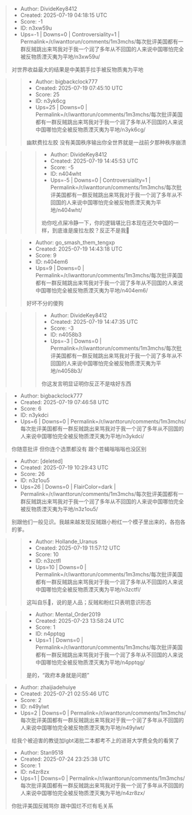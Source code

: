 > - Author: DivideKey8412
> - Created: 2025-07-19 04:18:15 UTC
> - Score: -1
> - ID: n3xw59u
> - Ups=-1 | Downs=0 | Controversiality=1 | Permalink=/r/iwanttorun/comments/1m3mchs/每次批评美国都有一群反贼跳出来骂我对于我一个润了多年从不回国的人来说中国哪怕完全被反物质湮灭夷为平地/n3xw59u/
>
> 对世界收益最大的结果是中美鹅手拉手被反物质夷为平地

>> - Author: bigbackclock777
>> - Created: 2025-07-19 07:45:10 UTC
>> - Score: 25
>> - ID: n3yk6cg
>> - Ups=25 | Downs=0 | Permalink=/r/iwanttorun/comments/1m3mchs/每次批评美国都有一群反贼跳出来骂我对于我一个润了多年从不回国的人来说中国哪怕完全被反物质湮灭夷为平地/n3yk6cg/
>>
>> 幽默费拉左胶 没有美国秩序输出你全世界就是一战前夕那种秩序崩溃

>>> - Author: DivideKey8412
>>> - Created: 2025-07-19 14:45:53 UTC
>>> - Score: -5
>>> - ID: n404wht
>>> - Ups=-5 | Downs=0 | Controversiality=1 | Permalink=/r/iwanttorun/comments/1m3mchs/每次批评美国都有一群反贼跳出来骂我对于我一个润了多年从不回国的人来说中国哪怕完全被反物质湮灭夷为平地/n404wht/
>>>
>>> 劝你吃点屎冷静一下，你的逻辑堪比日本现在还欠中国的一样，到底谁是废拉左胶？反正不是我🤣

>> - Author: go_smash_them_tengxp
>> - Created: 2025-07-19 14:43:18 UTC
>> - Score: 9
>> - ID: n404em6
>> - Ups=9 | Downs=0 | Permalink=/r/iwanttorun/comments/1m3mchs/每次批评美国都有一群反贼跳出来骂我对于我一个润了多年从不回国的人来说中国哪怕完全被反物质湮灭夷为平地/n404em6/
>>
>> 好坏不分的傻狗

>>> - Author: DivideKey8412
>>> - Created: 2025-07-19 14:47:35 UTC
>>> - Score: -3
>>> - ID: n4058b3
>>> - Ups=-3 | Downs=0 | Permalink=/r/iwanttorun/comments/1m3mchs/每次批评美国都有一群反贼跳出来骂我对于我一个润了多年从不回国的人来说中国哪怕完全被反物质湮灭夷为平地/n4058b3/
>>>
>>> 你这发言明显证明你反正不是啥好东西

> - Author: bigbackclock777
> - Created: 2025-07-19 07:46:58 UTC
> - Score: 6
> - ID: n3ykdci
> - Ups=6 | Downs=0 | Permalink=/r/iwanttorun/comments/1m3mchs/每次批评美国都有一群反贼跳出来骂我对于我一个润了多年从不回国的人来说中国哪怕完全被反物质湮灭夷为平地/n3ykdci/
>
> 你随意批评 但你连个选票都没有 跟个苍蝇嗡嗡嗡也没区别

> - Author: [deleted]
> - Created: 2025-07-19 10:29:43 UTC
> - Score: 26
> - ID: n3z1ou5
> - Ups=26 | Downs=0 | FlairColor=dark | Permalink=/r/iwanttorun/comments/1m3mchs/每次批评美国都有一群反贼跳出来骂我对于我一个润了多年从不回国的人来说中国哪怕完全被反物质湮灭夷为平地/n3z1ou5/
>
> 别跟他们一般见识。我越来越发现反贼跟小粉红一个模子里出来的，各抱各的爹。

>> - Author: Hollande_Uranus
>> - Created: 2025-07-19 11:57:12 UTC
>> - Score: 10
>> - ID: n3zctfl
>> - Ups=10 | Downs=0 | Permalink=/r/iwanttorun/comments/1m3mchs/每次批评美国都有一群反贼跳出来骂我对于我一个润了多年从不回国的人来说中国哪怕完全被反物质湮灭夷为平地/n3zctfl/
>>
>> 这叫自乐🐷，说的是人品；反贼和粉红只表明意识形态

>> - Author: Mental_Order2019
>> - Created: 2025-07-23 13:58:24 UTC
>> - Score: 1
>> - ID: n4pptqg
>> - Ups=1 | Downs=0 | Permalink=/r/iwanttorun/comments/1m3mchs/每次批评美国都有一群反贼跳出来骂我对于我一个润了多年从不回国的人来说中国哪怕完全被反物质湮灭夷为平地/n4pptqg/
>>
>> 是的，“政府本身就是问题”

> - Author: zhaijiadehuiye
> - Created: 2025-07-21 02:55:46 UTC
> - Score: 2
> - ID: n49ylwt
> - Ups=2 | Downs=0 | Permalink=/r/iwanttorun/comments/1m3mchs/每次批评美国都有一群反贼跳出来骂我对于我一个润了多年从不回国的人来说中国哪怕完全被反物质湮灭夷为平地/n49ylwt/
>
> 给我个被迫害的教徒加lgbt渴批二本都考不上的进哥大学费全免的看笑了

> - Author: Stan9518
> - Created: 2025-07-24 23:25:38 UTC
> - Score: 1
> - ID: n4zr8zx
> - Ups=1 | Downs=0 | Permalink=/r/iwanttorun/comments/1m3mchs/每次批评美国都有一群反贼跳出来骂我对于我一个润了多年从不回国的人来说中国哪怕完全被反物质湮灭夷为平地/n4zr8zx/
>
> 你批评美国反贼骂你 跟中国烂不烂有毛关系
